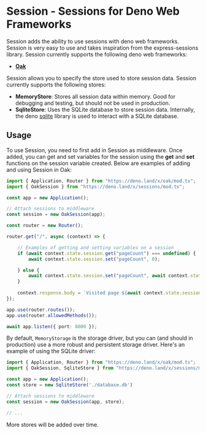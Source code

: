 # Session - Sessions for Deno Web Frameworks

Session adds the ability to use sessions with deno web frameworks. Session is very easy to use and takes inspiration from the express-sessions library. Session currently supports the following deno web frameworks:

* [**Oak**](https://deno.land/x/oak)

Session allows you to specify the store used to store session data. Session currently supports the following stores:

* **MemoryStore**: Stores all session data within memory. Good for debugging and testing, but should not be used in production.
* **SqliteStore**: Uses the SQLite database to store session data. Internally, the deno [sqlite](https://deno.land/x/sqlite) library is used to interact with a SQLite database.


## Usage

To use Session, you need to first add in Session as middleware. Once added, you can get and set variables for the session using the **get** and **set** functions on the session variable created. Below are examples of adding and using Session in Oak:


```ts
import { Application, Router } from "https://deno.land/x/oak/mod.ts";
import { OakSession } from "https://deno.land/x/sessions/mod.ts";

const app = new Application();

// Attach sessions to middleware
const session = new OakSession(app);

const router = new Router();

router.get("/", async (context) => {

    // Examples of getting and setting variables on a session
    if (await context.state.session.get("pageCount") === undefined) {
        await context.state.session.set("pageCount", 0);

    } else {
        await context.state.session.set("pageCount", await context.state.session.get("pageCount") + 1);
    }
    
    context.response.body = `Visited page ${await context.state.session.get("pageCount")} times`;
});

app.use(router.routes());
app.use(router.allowedMethods());

await app.listen({ port: 8000 });
```

By default, `MemoryStorage` is the storage driver, but you can (and should in production) use a more robust and persistent storage driver. Here's an example of using the SQLite driver:

```ts
import { Application, Router } from "https://deno.land/x/oak/mod.ts";
import { OakSession, SqliteStore } from "https://deno.land/x/sessions/mod.ts";

const app = new Application();
const store = new SqliteStore('./database.db')

// Attach sessions to middleware
const session = new OakSession(app, store);

// ...
```

More stores will be added over time.